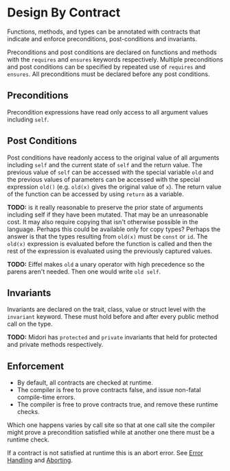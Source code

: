 # Design By Contract

Functions, methods, and types can be annotated with contracts that indicate and enforce
preconditions, post-conditions and invariants.

Preconditions and post conditions are declared on functions and methods with the `requires` and
`ensures` keywords respectively. Multiple preconditions and post conditions can be specified by
repeated use of `requires` and `ensures`. All preconditions must be declared before any post
conditions.

## Preconditions

Precondition expressions have read only access to all argument values including `self`.

## Post Conditions

Post conditions have readonly access to the original value of all arguments including `self` and the
current state of `self` and the return value. The previous value of `self` can be accessed with the
special variable `old` and the previous values of parameters can be accessed with the special
expression `old()` (e.g. `old(x)` gives the original value of `x`). The return value of the function
can be accessed by using `return` as a variable.

**TODO:** is it really reasonable to preserve the prior state of arguments including self if they
have been mutated. That may be an unreasonable cost. It may also require copying that isn't
otherwise possible in the language. Perhaps this could be available only for copy types? Perhaps the
answer is that the types resulting from `old(x)` must be `const` or `id`. The `old(x)` expression is
evaluated before the function is called and then the rest of the expression is evaluated using the
previously captured values.

**TODO:** Eiffel makes `old` a unary operator with high precedence so the parens aren't needed. Then
one would write `old self`.

## Invariants

Invariants are declared on the trait, class, value or struct level with the `invariant` keyword.
These must hold before and after every public method call on the type.

**TODO:** Midori has `protected` and `private` invariants that held for protected and private
methods respectively.

## Enforcement

* By default, all contracts are checked at runtime.
* The compiler is free to prove contracts false, and issue non-fatal compile-time errors.
* The compiler is free to prove contracts true, and remove these runtime checks.

Which one happens varies by call site so that at one call site the compiler might prove a
precondition satisfied while at another one there must be a runtime check.

If a contract is not satisfied at runtime this is an abort error. See [Error
Handling](error-handling.md) and [Aborting](aborting.md).

